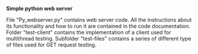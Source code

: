 **Simple python web server**

File "Py_webserver.py" contains web server code.
All the instructions about its functionality and how to run it are contained in the code documentation.
Folder "test-client" contains the implementation of a client used for multithread testing.
Subfolder "test-files" contains a series of different type of files used for GET request testing.
